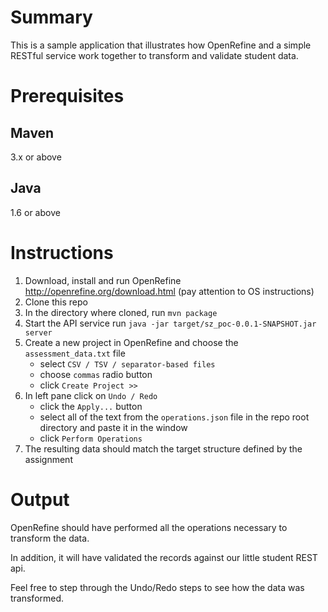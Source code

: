 Summary
=======

This is a sample application that illustrates how OpenRefine and a simple RESTful service work together to transform and validate student data.

Prerequisites
=============

Maven
-----
3.x or above

Java
----
1.6 or above

Instructions
============

1. Download, install and run OpenRefine http://openrefine.org/download.html (pay attention to OS instructions)
2. Clone this repo
3. In the directory where cloned, run `mvn package`
4. Start the API service run `java -jar target/sz_poc-0.0.1-SNAPSHOT.jar server`
5. Create a new project in OpenRefine and choose the `assessment_data.txt` file
    - select `CSV / TSV / separator-based files`
    - choose `commas` radio button
    - click `Create Project >>`
6. In left pane click on `Undo / Redo`
    - click the `Apply...` button
    - select all of the text from the `operations.json` file in the repo root directory and paste it in the window
    - click `Perform Operations`
7. The resulting data should match the target structure defined by the assignment

Output
======

OpenRefine should have performed all the operations necessary to transform the data.

In addition, it will have validated the records against our little student REST api.

Feel free to step through the Undo/Redo steps to see how the data was transformed.


